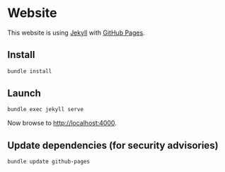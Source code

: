 # Website

This website is using [Jekyll](https://jekyllrb.com/) with [GitHub Pages](https://pages.github.com/).

## Install

```sh
bundle install
```

## Launch

```sh
bundle exec jekyll serve
```

Now browse to [http://localhost:4000](http://localhost:4000).

## Update dependencies (for security advisories)

```sh
bundle update github-pages
```
